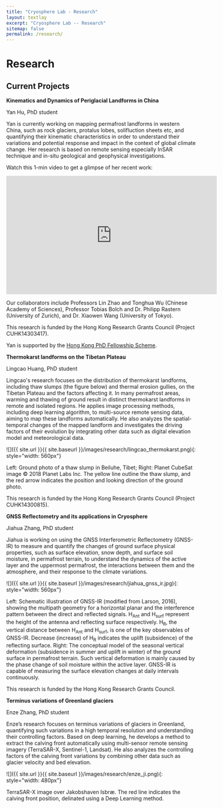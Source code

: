 ```yaml
---
title: "Cryosphere Lab - Research"
layout: textlay
excerpt: "Cryosphere Lab -- Research"
sitemap: false
permalink: /research/
---
```


# Research

## Current Projects
**Kinematics and Dynamics of Periglacial Landforms in China**

Yan Hu, PhD student

Yan is currently working on mapping permafrost landforms in western China, such as rock glaciers, protalus lobes, solifluction sheets etc, and quantifying their kinematic characteristics in order to understand their variations and potential response and impact in the context of global climate change. Her research is based on remote sensing especially InSAR technique and in-situ geological and geophysical investigations. 

Watch this 1-min video to get a glimpse of her recent work:
<iframe width="560" height="315" src="https://www.youtube-nocookie.com/embed/xL42_UPkvI0?rel=0&amp;start=5" frameborder="0" allow="autoplay; encrypted-media" allowfullscreen></iframe>
   
Our collaborators include Professors Lin Zhao and Tonghua Wu (Chinese Academy of Sciences), Professor Tobias Bolch and Dr. Philipp Rastern (University of Zurich), and Dr. Xiaowen Wang (University of Tokyo).

This research is funded by the Hong Kong Research Grants Council (Project CUHK14303417).

Yan is supported by the [Hong Kong PhD Fellowship Scheme](http://www.rgc.edu.hk/hkphd).


**Thermokarst landforms on the Tibetan Plateau**

Lingcao Huang, PhD student

Lingcao's research focuses on the distribution of thermokarst landforms, including thaw slumps (the figure below) and thermal erosion gullies, on the Tibetan Plateau and the factors affecting it. In many permafrost areas, warming and thawing of ground result in distinct thermokarst landforms in remote and isolated regions. He applies image processing methods, including deep learning algorithm, to multi-source remote sensing data, aiming to map these landforms automatically. He also analyzes the spatial-temporal changes of the mapped landform and investigates the driving factors of their evolution by integrating other data such as digital elevation model and meteorological data.

![]({{ site.url }}{{ site.baseurl }}/images/research/lingcao_thermokarst.png){: style="width: 560px"}

Left: Ground photo of a thaw slump in Beiluhe, Tibet; Right: Planet CubeSat image © 2018 Planet Labs Inc. The yellow line outline the thaw slump, and the red arrow indicates the position and looking direction of the ground photo.

This research is funded by the Hong Kong Research Grants Council (Project CUHK14300815).

**GNSS Reflectometry and its applications in Cryosphere**

Jiahua Zhang, PhD student

Jiahua is working on using the GNSS Interferometric Reflectometry (GNSS-IR) to measure and quantify the changes of ground surface physical properties, such as surface elevation, snow depth, and surface soil moisture, in permafrost terrain, to understand the dynamics of the active layer and the uppermost permafrost, the interactions between them and the atmosphere, and their response to the climate variations.

![]({{ site.url }}{{ site.baseurl }}/images/research/jiahua_gnss_ir.jpg){: style="width: 560px"}

Left: Schematic illustration of GNSS-IR (modified from Larson, 2016), showing the multipath geometry for a horizontal planar and the interference pattern between the direct and reflected signals. H<sub>Ant</sub> and H<sub>surf</sub> represent the height of the antenna and reflecting surface respectively. H<sub>R</sub>,  the vertical distance between H<sub>Ant</sub> and H<sub>surf</sub>, is one of the key observables of GNSS-IR. Decrease (increase) of H<sub>R</sub> indicates the uplift (subsidence) of the reflecting surface.
Right: The conceptual model of the seasonal vertical deformation (subsidence in summer and uplift in winter) of the ground surface in permafrost terrain. Such vertical deformation is mainly caused by the phase change of soil moisture within the active layer. GNSS-IR is capable of measuring the surface elevation changes at daily intervals continuously.

This research is funded by the Hong Kong Research Grants Council.



**Terminus variations of Greenland glaciers**

Enze Zhang, PhD student

Enze’s research focuses on terminus variations of glaciers in Greenland, quantifying such variations in a high temporal resolution and understanding their controlling factors. Based on deep learning, he develops a method to extract the calving front automatically using multi-sensor remote sensing imagery (TerraSAR-X, Sentinel-1, Landsat). He also analyzes the controlling factors of the calving front variations by combining other data such as glacier velocity and bed elevation.

![]({{ site.url }}{{ site.baseurl }}/images/research/enze_ji.png){: style="width: 480px"}

TerraSAR-X image over Jakobshaven Isbræ. The red line indicates the calving front position, delinated using a Deep Learning method. 

